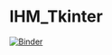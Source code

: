 # IHM_Tkinter

[![Binder](https://mybinder.org/badge_logo.svg)](https://mybinder.org/v2/gh/dfialaire/IHM_Tkinter/HEAD)
